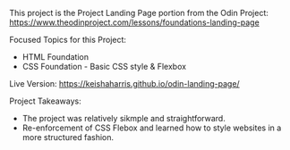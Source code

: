 This project is the Project Landing Page portion from the Odin Project:
https://www.theodinproject.com/lessons/foundations-landing-page


Focused Topics for this Project:

- HTML Foundation
- CSS Foundation - Basic CSS style & Flexbox

Live Version:
https://keishaharris.github.io/odin-landing-page/

Project Takeaways:
- The project was relatively sikmple and straightforward.
- Re-enforcement of CSS Flebox and learned how to style websites in a
more structured fashion.
